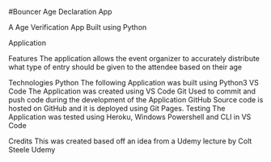 #Bouncer Age Declaration App

A Age Verification App Built using Python

Application

Features
The application allows the event organizer to accurately distribute what type of entry should be given to the attendee based on their age

Technologies
Python
The following Application was built using Python3
VS Code
The Application was created using VS Code
Git
Used to commit and push code during the development of the Application
GitHub
Source code is hosted on GitHub and it is deployed using Git Pages.
Testing
The Application was tested using Heroku, Windows Powershell and CLI in VS Code

Credits
This was created based off an idea from a Udemy lecture by Colt Steele Udemy
